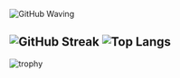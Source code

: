 ![GitHub Waving](https://capsule-render.vercel.app/api?type=waving&height=300&color=gradient&text=%20Hi%20there.&section=header&customColorList=10)

<!--
**KitzTV/KitzTV** is a ✨ _special_ ✨ repository because its `README.md` (this file) appears on your GitHub profile.

Here are some ideas to get you started:

- 🔭 I’m currently working on ...
- 🌱 I’m currently learning ...
- 👯 I’m looking to collaborate on ...
- 🤔 I’m looking for help with ...
- 💬 Ask me about ...
- 📫 How to reach me: ...
- 😄 Pronouns: ...
- ⚡ Fun fact: ...
-->
![GitHub Streak](https://streak-stats.demolab.com?user=Kitz-Dev&theme=ambient-gradient&hide_border=true&date_format=j%2Fn%5B%2FY%5D&card_width=300&card_height=170) ![Top Langs](https://github-readme-stats.vercel.app/api/top-langs/?username=Kitz-Dev&layout=compact&theme=ambient_gradient)
---

![trophy](https://github-profile-trophy.vercel.app/?username=Kitz-Dev)

